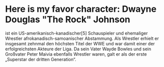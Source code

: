 # Here is my favor character: Dwayne Douglas "The Rock" Johnson
ist ein US-amerikanisch-kanadischer[5] Schauspieler und ehemaliger Wrestler afrokanadisch-samoanischer Abstammung. Als Wrestler erhielt er insgesamt zehnmal den höchsten Titel der WWE und war damit einer der erfolgreichsten Akteure der Liga. Da sein Vater Wayde Bowles und sein Großvater Peter Maivia ebenfalls Wrestler waren, galt er als der erste „Superstar der dritten Generation“. 
